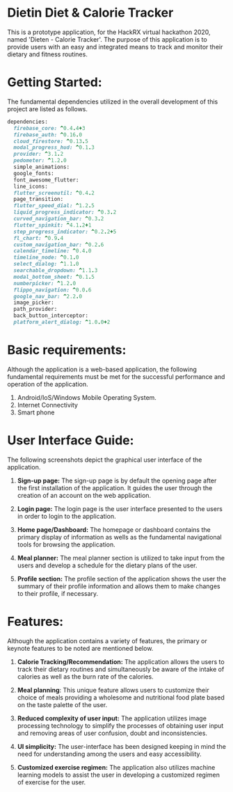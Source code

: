 # Dietin Diet & Calorie Tracker

This is a prototype application, for the HackRX virtual hackathon 2020, named  'Dieten - Calorie Tracker'. The purpose of this application is to provide users with an easy and integrated means to track and monitor their dietary and fitness routines. 

# Getting Started:

The fundamental dependencies utilized in the overall development of this project are listed as follows.

```ruby
dependencies:
  firebase_core: ^0.4.4+3
  firebase_auth: ^0.16.0
  cloud_firestore: ^0.13.5
  modal_progress_hud: ^0.1.3
  provider: ^3.1.2
  pedometer: ^1.2.0
  simple_animations:
  google_fonts:
  font_awesome_flutter:
  line_icons:
  flutter_screenutil: ^0.4.2
  page_transition:
  flutter_speed_dial: ^1.2.5
  liquid_progress_indicator: ^0.3.2
  curved_navigation_bar: ^0.3.2
  flutter_spinkit: ^4.1.2+1
  step_progress_indicator: ^0.2.2+5
  fl_chart: ^0.9.4
  custom_navigation_bar: ^0.2.6
  calendar_timeline: ^0.4.0
  timeline_node: ^0.1.0
  select_dialog: ^1.1.0
  searchable_dropdown: ^1.1.3
  modal_bottom_sheet: ^0.1.5
  numberpicker: ^1.2.0
  flippo_navigation: ^0.0.6
  google_nav_bar: ^2.2.0
  image_picker:
  path_provider:
  back_button_interceptor:
  platform_alert_dialog: ^1.0.0+2
```
  
# Basic requirements:
Although the application is a web-based application, the following fundamental requirements must be met for the successful performance and operation of the application.
1. Android/IoS/Windows Mobile Operating System.
2. Internet Connectivity 
3. Smart phone

# User Interface Guide:
The following screenshots depict the graphical user interface of the application.

1. **Sign-up page:** The sign-up page is by default the opening page after the first installation of the application. It guides the user through the creation of an account on the web application.

2. **Login page:** The login page is the user interface presented to the users in order to login to the application.

3. **Home page/Dashboard:** The homepage or dashboard contains the primary display of information as wells as the fundamental navigational tools for browsing the application.

4. **Meal planner:** The meal planner section is utilized to take input from the users and develop a schedule for the dietary plans of the user.

5. **Profile section:** The profile section of the application shows the user the summary of their profile information and allows them to make changes to their profile, if necessary.

# Features: 
Although the application contains a variety of features, the primary or keynote features to be noted are mentioned below.

1. **Calorie Tracking/Recommendation:** The application allows the users to track their dietary routines and simultaneously be aware of the intake of calories as well as the burn rate of the calories.

2. **Meal planning**: This unique feature allows users to customize their choice of meals providing a wholesome and nutritional food plate based on the taste palette of the user.

3. **Reduced complexity of user input:** The application utilizes image processing technology to simplify the processes of obtaining user input and removing areas of user confusion, doubt and inconsistencies.

4. **UI simplicity:** The user-interface has been designed keeping in mind the need for understanding among the users and easy accessibility. 
5. **Customized exercise regimen:** The application also utilizes machine learning models to assist the user in developing a customized regimen of exercise for the user.

